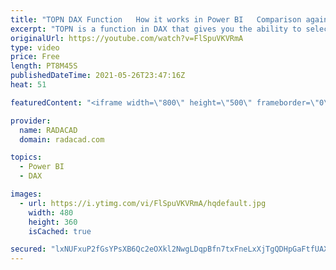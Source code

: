 ```yaml
---
title: "TOPN DAX Function   How it works in Power BI   Comparison against the top group"
excerpt: "TOPN is a function in DAX that gives you the ability to select the top items from a table based on an expression. In this article and video, I’ll explain how to use the TopN function in DAX either to create a calculated table or to use it in a measure to achieve analysis such as; comparison with the"
originalUrl: https://youtube.com/watch?v=FlSpuVKVRmA
type: video
price: Free
length: PT8M45S
publishedDateTime: 2021-05-26T23:47:16Z
heat: 51

featuredContent: "<iframe width=\"800\" height=\"500\" frameborder=\"0\" src=\"https://www.youtube.com/embed/FlSpuVKVRmA\" allow=\"accelerometer; autoplay; encrypted-media; gyroscope; picture-in-picture\" allowfullscreen></iframe>"

provider:
  name: RADACAD
  domain: radacad.com

topics:
  - Power BI
  - DAX

images:
  - url: https://i.ytimg.com/vi/FlSpuVKVRmA/hqdefault.jpg
    width: 480
    height: 360
    isCached: true

secured: "lxNUFxuP2fGsYPsXB6Qc2eOXkl2NwgLDqpBfn7txFneLxXjTgQDHpGaFtfUAX94Qs0GyWrhGjOQRwxft/xdC558vM1XaZZb5Cu8slmqG72SxRDgsu55huz55A+QcYyG4CPIZK4NwXSmv0Vebk0Ai9NZrqzpnIJoRErAhwovEnI+o2DYBToNBlbeKR4FT8F61XOofrjDDA66fMow16E+szVskTN+8IYFWHnEj5OsGzvSRMQUuLcvI4dIcMsrfm1HvI4c3F6Ciygs/veDJiRODaHqNeS1LVpNusSTz7bHuMYrDhGyaUCYF5hGYwZH4i1QP9XYWuLkXzRICU5aJtxpVRYmT8peS0cDNLlAxzXg0hv2LrDkTCoOMTZU6z2Mz4ZjEpEqU43ID3ukKLKkL4STDzj1z1Icv1gt39bRqYBFup2Q=;DuCHJqKh1pVz0P3bGt2I5A=="
---
```


